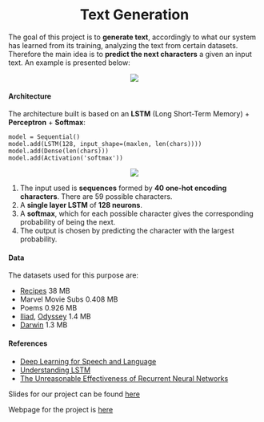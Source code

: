 <center><h1>Text Generation</h1></center>

The goal of this project is to **generate text**, accordingly to what our system has learned from its 
training, analyzing the text from certain datasets. Therefore the main idea is to **predict the next characters** a 
given an input text.
An example is presented below:

<p align="center">
<img src="https://pp.vk.me/c638224/v638224173/216b1/BBVlgDc2FT4.jpg">
</p>

#### Architecture

The architecture built is based on an **LSTM** (Long Short-Term Memory) + **Perceptron** + **Softmax**:

```
model = Sequential()
model.add(LSTM(128, input_shape=(maxlen, len(chars))))
model.add(Dense(len(chars)))
model.add(Activation('softmax'))
```
<p align="center">
<img src="https://pp.vk.me/c638224/v638224173/215b3/5CqdJl1AhWk.jpg">
</p>

1. The input used is **sequences** formed by **40 one-hot encoding characters**. There are 59 possible characters. 
2. A **single layer LSTM** of **128 neurons**.
3. A **softmax**, which for each possible character gives the corresponding probability of being the next. 
4. The output is chosen by predicting the character with the largest probability. 

#### Data

The datasets used for this purpose are: 

- [Recipes](http://www.ffts.com/recipes.htm) 38 MB
- Marvel Movie Subs 0.408 MB
- Poems 0.926 MB
- [Iliad](http://classics.mit.edu/Homer/iliad.mb.txt), [Odyssey](http://classics.mit.edu/Homer/odyssey.mb.txt) 1.4 MB
- [Darwin](https://archive.org/stream/originofspecies00darwuoft/originofspecies00darwuoft_djvu.txt) 1.3 MB

#### References
- [Deep Learning for Speech and Language](https://telecombcn-dl.github.io/2017-dlsl/)
- [Understanding LSTM](http://colah.github.io/posts/2015-08-Understanding-LSTMs/)
- [The Unreasonable Effectiveness of Recurrent Neural Networks](http://karpathy.github.io/2015/05/21/rnn-effectiveness/)

Slides for our project can be found [here](https://docs.google.com/presentation/d/1sTySL7mtvsF3S0tOxSmpnh0tlorLkxpwfCR29ysxENQ/edit?usp=sharing)

Webpage for the project is [here](https://diplernin.github.io/)
